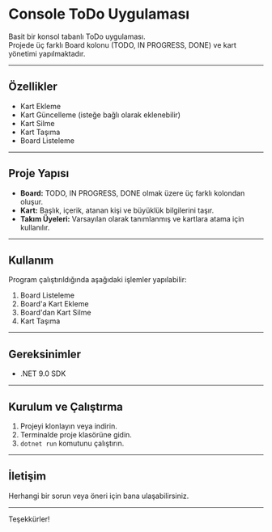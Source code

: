 # Console ToDo Uygulaması

Basit bir konsol tabanlı ToDo uygulaması.  
Projede üç farklı Board kolonu (TODO, IN PROGRESS, DONE) ve kart yönetimi yapılmaktadır.

---

## Özellikler

- Kart Ekleme  
- Kart Güncelleme (isteğe bağlı olarak eklenebilir)  
- Kart Silme  
- Kart Taşıma  
- Board Listeleme  

---

## Proje Yapısı

- **Board:** TODO, IN PROGRESS, DONE olmak üzere üç farklı kolondan oluşur.  
- **Kart:** Başlık, içerik, atanan kişi ve büyüklük bilgilerini taşır.  
- **Takım Üyeleri:** Varsayılan olarak tanımlanmış ve kartlara atama için kullanılır.

---

## Kullanım

Program çalıştırıldığında aşağıdaki işlemler yapılabilir:  

1. Board Listeleme  
2. Board'a Kart Ekleme  
3. Board'dan Kart Silme  
4. Kart Taşıma  

---

## Gereksinimler

- .NET 9.0 SDK

---

## Kurulum ve Çalıştırma

1. Projeyi klonlayın veya indirin.  
2. Terminalde proje klasörüne gidin.  
3. `dotnet run` komutunu çalıştırın.  

---

## İletişim

Herhangi bir sorun veya öneri için bana ulaşabilirsiniz.

---

Teşekkürler!

